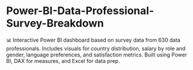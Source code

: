 # Power-BI-Data-Professional-Survey-Breakdown
📊 Interactive Power BI dashboard based on survey data from 630 data professionals. Includes visuals for country distribution, salary by role and gender, language preferences, and satisfaction metrics. Built using Power BI, DAX for measures, and Excel for data prep.
